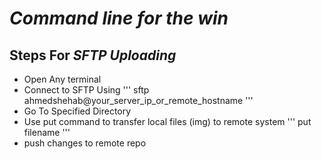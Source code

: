 # ***Command line for the win***

## Steps For ***SFTP Uploading***
- Open Any terminal
- Connect to SFTP Using
  '''
  sftp ahmedshehab@your_server_ip_or_remote_hostname
  '''
- Go To Specified Directory
- Use put command to transfer local files (img) to remote system
  '''
  put filename
  '''
- push changes to remote repo
